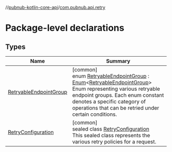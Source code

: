 //[pubnub-kotlin-core-api](../../index.md)/[com.pubnub.api.retry](index.md)

# Package-level declarations

## Types

| Name | Summary |
|---|---|
| [RetryableEndpointGroup](-retryable-endpoint-group/index.md) | [common]<br>enum [RetryableEndpointGroup](-retryable-endpoint-group/index.md) : [Enum](https://kotlinlang.org/api/latest/jvm/stdlib/kotlin-stdlib/kotlin/-enum/index.html)&lt;[RetryableEndpointGroup](-retryable-endpoint-group/index.md)&gt; <br>Enum representing various retryable endpoint groups. Each enum constant denotes a specific category of operations that can be retried under certain conditions. |
| [RetryConfiguration](-retry-configuration/index.md) | [common]<br>sealed class [RetryConfiguration](-retry-configuration/index.md)<br>This sealed class represents the various retry policies for a request. |
